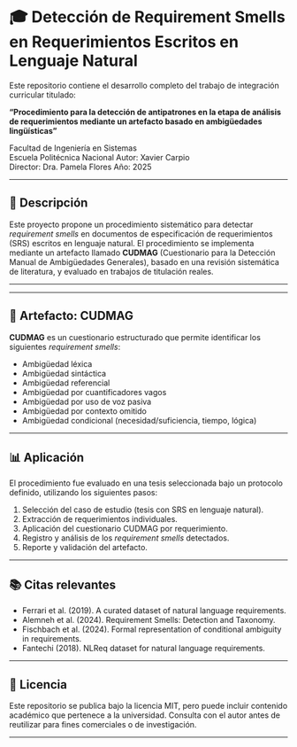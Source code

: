 # 🎓 Detección de Requirement Smells en Requerimientos Escritos en Lenguaje Natural

Este repositorio contiene el desarrollo completo del trabajo de integración curricular titulado:

**“Procedimiento para la detección de antipatrones en la etapa de análisis de requerimientos mediante un artefacto basado en ambigüedades lingüísticas”**

Facultad de Ingeniería en Sistemas  
Escuela Politécnica Nacional
Autor: Xavier Carpio  
Director: Dra. Pamela Flores 
Año: 2025  

---

## 📘 Descripción

Este proyecto propone un procedimiento sistemático para detectar *requirement smells* en documentos de especificación de requerimientos (SRS) escritos en lenguaje natural. El procedimiento se implementa mediante un artefacto llamado **CUDMAG** (Cuestionario para la Detección Manual de Ambigüedades Generales), basado en una revisión sistemática de literatura, y evaluado en trabajos de titulación reales.

---


---

## 🧠 Artefacto: CUDMAG

**CUDMAG** es un cuestionario estructurado que permite identificar los siguientes *requirement smells*:

- Ambigüedad léxica
- Ambigüedad sintáctica
- Ambigüedad referencial
- Ambigüedad por cuantificadores vagos
- Ambigüedad por uso de voz pasiva
- Ambigüedad por contexto omitido
- Ambigüedad condicional (necesidad/suficiencia, tiempo, lógica)



---

## 📊 Aplicación

El procedimiento fue evaluado en una tesis seleccionada bajo un protocolo definido, utilizando los siguientes pasos:

1. Selección del caso de estudio (tesis con SRS en lenguaje natural).
2. Extracción de requerimientos individuales.
3. Aplicación del cuestionario CUDMAG por requerimiento.
4. Registro y análisis de los *requirement smells* detectados.
5. Reporte y validación del artefacto.

---



## 📚 Citas relevantes

- Ferrari et al. (2019). A curated dataset of natural language requirements.
- Alemneh et al. (2024). Requirement Smells: Detection and Taxonomy.
- Fischbach et al. (2024). Formal representation of conditional ambiguity in requirements.
- Fantechi (2018). NLReq dataset for natural language requirements.

---



## 🧾 Licencia

Este repositorio se publica bajo la licencia MIT, pero puede incluir contenido académico que pertenece a la universidad. Consulta con el autor antes de reutilizar para fines comerciales o de investigación.

---



